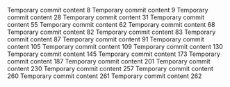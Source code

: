 Temporary commit content 8
Temporary commit content 9
Temporary commit content 28
Temporary commit content 31
Temporary commit content 55
Temporary commit content 62
Temporary commit content 68
Temporary commit content 82
Temporary commit content 83
Temporary commit content 87
Temporary commit content 91
Temporary commit content 105
Temporary commit content 109
Temporary commit content 130
Temporary commit content 145
Temporary commit content 173
Temporary commit content 187
Temporary commit content 201
Temporary commit content 230
Temporary commit content 257
Temporary commit content 260
Temporary commit content 261
Temporary commit content 262
